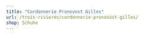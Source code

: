 ```yaml
---
title: "Cordonnerie Pronovost Gilles"
url: /trois-rivieres/cordonnerie-pronovost-gilles/
shop: Schuhe
---
```

